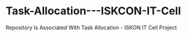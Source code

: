 # Task-Allocation---ISKCON-IT-Cell
Repository Is Associated With Task Allocation - ISKON IT Cell Project

